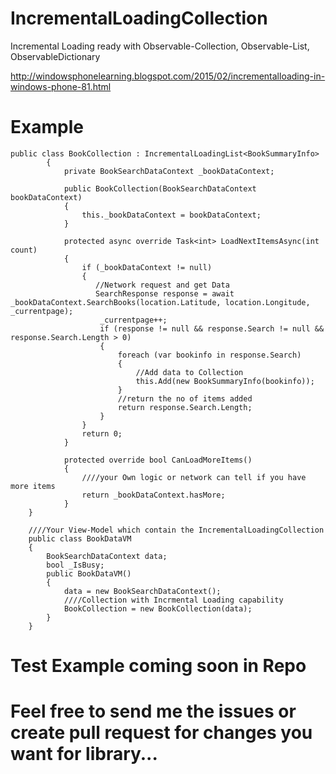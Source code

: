 # IncrementalLoadingCollection
Incremental Loading ready with Observable-Collection, Observable-List, ObservableDictionary

http://windowsphonelearning.blogspot.com/2015/02/incrementalloading-in-windows-phone-81.html

# Example

    public class BookCollection : IncrementalLoadingList<BookSummaryInfo>
            {
                private BookSearchDataContext _bookDataContext;
    
                public BookCollection(BookSearchDataContext bookDataContext)
                {
                    this._bookDataContext = bookDataContext;
                }
    
                protected async override Task<int> LoadNextItemsAsync(int count)
                {
                    if (_bookDataContext != null)
                    {
                       //Network request and get Data
                       SearchResponse response = await _bookDataContext.SearchBooks(location.Latitude, location.Longitude, _currentpage);
                        _currentpage++;
                        if (response != null && response.Search != null && response.Search.Length > 0)
                        {
                            foreach (var bookinfo in response.Search)
                            {
                                //Add data to Collection
                                this.Add(new BookSummaryInfo(bookinfo));
                            }
                            //return the no of items added
                            return response.Search.Length;
                        }
                    }
                    return 0;
                }
            
                protected override bool CanLoadMoreItems()
                {
                    ////your Own logic or network can tell if you have more items
                    return _bookDataContext.hasMore;
                }
        }
        
        ////Your View-Model which contain the IncrementalLoadingCollection
        public class BookDataVM
        {
            BookSearchDataContext data;
            bool _IsBusy;
            public BookDataVM()
            {
                data = new BookSearchDataContext();
                ////Collection with Incrmental Loading capability
                BookCollection = new BookCollection(data);
            }
        }  

# Test Example coming soon in Repo
# Feel free to send me the issues or create pull request for changes you want for library...
